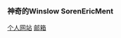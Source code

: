 ### 神奇的Winslow SorenEricMent
[个人网站](https://www.winsloweric.com)
[邮箱](mailto://i@winsloweric.cn)

<!--
Ya started Winslow's Challenge?

Here is some hints:

Some steps does not require decryption.

The final result might seem confusing but ya r CLOSE!

Something is hidden in basement.winslow.cloud, and dont just "A" it, do something else.

-->
